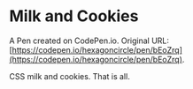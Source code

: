 # Milk and Cookies

A Pen created on CodePen.io. Original URL: [https://codepen.io/hexagoncircle/pen/bEoZrq](https://codepen.io/hexagoncircle/pen/bEoZrq).

CSS milk and cookies.  That is all.